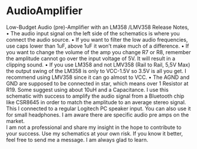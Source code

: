 # AudioAmplifier
Low-Budget Audio (pre)-Amplifier with an LM358 /LMV358
Release Notes,
  •	The audio input signal on the left side of the schematics is where you connect the audio source.
  •	If you want to filter the low audio frequencies, use caps lower than 1uF, above 1uF it won’t make much of a difference. 
  •	If you want to change the volume of the amp you change R7 or R8, remember the amplitude cannot go over the input voltage of 5V. It will result in a clipping sound. 
  •	If you use LM358 and not LMV358 (Rail to Rail, 5,5V Max) the output swing of the LM358 is only to VCC-1.5V so 3.5V is all you get. I recommend using LMV358 since it can go almost to VCC.
  •	The AGND and GND are supposed to be connected in star, which means over 1 Resistor at R19. Some suggest using about 10uH and a Capacitance. 
I use this schematic with success to amplify the audio signal from a Bluetooth chip like CSR8645 in order to match the amplitude to an average stereo signal. This I connected to a regular Logitech PC speaker input.  You can also use it for small headphones.
I am aware there are specific audio pre amps on the market.  
I am not a professional and share my insight in the hope to contribute to your success. Use my schematics at your own risk. If you know it better, feel free to send me a message. I am always glad to learn.
